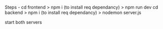 Steps - 
  cd frontend > npm i (to install req dependancy) > npm run dev
  cd backend > npm i (to install req dependancy) > nodemon server.js

start both servers

